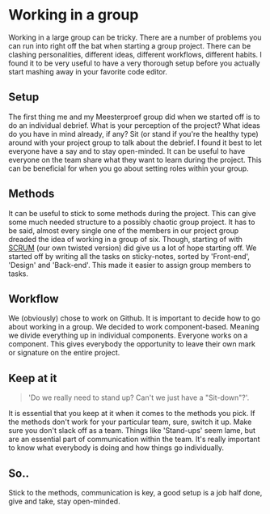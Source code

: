 # Working in a group

Working in a large group can be tricky. There are a number of problems you can
run into right off the bat when starting a group project. There can be clashing
personalities, different ideas, different workflows, different habits. I found it
to be very useful to have a very thorough setup before you actually start mashing
away in your favorite code editor.

## Setup

The first thing me and my Meesterproef group did when we started off is to do an
individual debrief. What is your perception of the project? What ideas do you have
in mind already, if any? Sit (or stand if you're the healthy type) around with your
project group to talk about the debrief. I found it best to let everyone have a say
and to stay open-minded. It can be useful to have everyone on the team share what
they want to learn during the project. This can be beneficial for when you go
about setting roles within your group.

## Methods

It can be useful to stick to some methods during the project. This can give some
much needed structure to a possibly chaotic group project. It has to be said,
almost every single one of the members in our project group dreaded the idea of
working in a group of six. Though, starting of with [SCRUM](https://www.scrum.org/resources/what-is-scrum) (our own twisted
version) did give us a lot of hope starting off. We started off by writing all
the tasks on sticky-notes, sorted by 'Front-end', 'Design' and 'Back-end'. This
made it easier to assign group members to tasks.

## Workflow

We (obviously) chose to work on Github. It is important to decide how to go about working in a group. We decided to work component-based. Meaning we divide everything up in individual components. Everyone works on a component. This gives everybody the opportunity to leave their own mark or signature on the entire project.

## Keep at it

>'Do we really need to stand up? Can't we just have a "Sit-down"?'.

It is essential that you keep at it when it comes to the methods you pick. If the methods don't work for your particular team, sure, switch it up. Make sure you don't slack off as a team. Things like 'Stand-ups' seem lame, but are an essential part of communication within the team. It's really important to know what everybody is doing and how things go individually.

## So..

Stick to the methods, communication is key, a good setup is a job half done, give and take, stay open-minded.
